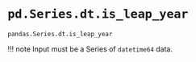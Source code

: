 # `pd.Series.dt.is_leap_year`

`pandas.Series.dt.is_leap_year`

!!! note
	Input must be a Series of `datetime64` data.

